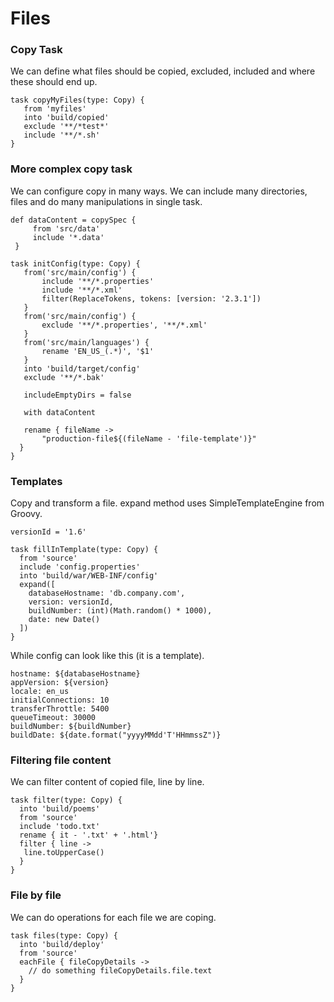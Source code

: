 # Files

### Copy Task

We can define what files should be copied, excluded, included and where these should end up.

```
task copyMyFiles(type: Copy) {
   from 'myfiles'
   into 'build/copied'
   exclude '**/*test*'
   include '**/*.sh'
}
```

### More complex copy task

We can configure copy in many ways. We can include many directories, files and do many manipulations in single task. 

```
def dataContent = copySpec {
     from 'src/data'
     include '*.data'
 }
 
task initConfig(type: Copy) {
   from('src/main/config') {
       include '**/*.properties'
       include '**/*.xml'
       filter(ReplaceTokens, tokens: [version: '2.3.1'])
   }
   from('src/main/config') {
       exclude '**/*.properties', '**/*.xml'
   }
   from('src/main/languages') {
       rename 'EN_US_(.*)', '$1'
   }
   into 'build/target/config'
   exclude '**/*.bak'

   includeEmptyDirs = false

   with dataContent
   
   rename { fileName ->
       "production-file${(fileName - 'file-template')}"
  }
}
```

### Templates

Copy and transform a file. expand method uses SimpleTemplateEngine from Groovy. 

```
versionId = '1.6'

task fillInTemplate(type: Copy) {
  from 'source'
  include 'config.properties'
  into 'build/war/WEB-INF/config'
  expand([
    databaseHostname: 'db.company.com',
    version: versionId,
    buildNumber: (int)(Math.random() * 1000),
    date: new Date()
  ])
}
```

While config can look like this \(it is a template\). 

```
hostname: ${databaseHostname}
appVersion: ${version}
locale: en_us
initialConnections: 10
transferThrottle: 5400
queueTimeout: 30000
buildNumber: ${buildNumber}
buildDate: ${date.format("yyyyMMdd'T'HHmmssZ")}
```

### Filtering file content

We can filter content of copied file, line by line. 

```
task filter(type: Copy) {
  into 'build/poems'
  from 'source'
  include 'todo.txt'
  rename { it - '.txt' + '.html'}
  filter { line ->
   line.toUpperCase()
  }
}
```

### File by file

We can do operations for each file we are coping. 

```
task files(type: Copy) {
  into 'build/deploy'
  from 'source'
  eachFile { fileCopyDetails ->
    // do something fileCopyDetails.file.text
  }
}
```



